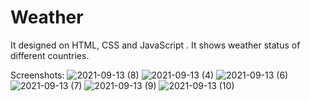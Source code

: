 # Weather
It designed on HTML, CSS and JavaScript . It shows weather status of different countries.

Screenshots:
![2021-09-13 (8)](https://user-images.githubusercontent.com/89578075/133073539-134d4426-9e89-4f72-91c7-709ca377837b.png)
![2021-09-13 (4)](https://user-images.githubusercontent.com/89578075/133073570-c6917a2b-52dc-4d0d-a013-c1927fc2e05e.png)
![2021-09-13 (6)](https://user-images.githubusercontent.com/89578075/133073576-c01e05a1-f7c3-4a8b-9e76-a3b934de470d.png)
![2021-09-13 (7)](https://user-images.githubusercontent.com/89578075/133073580-8071b73d-6452-4d7b-975b-178e4b3db9de.png)
![2021-09-13 (9)](https://user-images.githubusercontent.com/89578075/133073582-80c8f930-3bcf-4a99-bb28-bc0e3a4aa539.png)
![2021-09-13 (10)](https://user-images.githubusercontent.com/89578075/133073585-1c1d4033-b1f2-4d29-b2ea-54bf481388c8.png)


